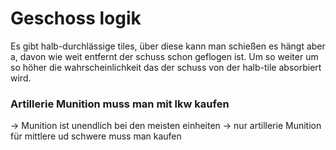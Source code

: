 # Geschoss logik

Es gibt halb-durchlässige tiles, über diese kann man schießen 
es hängt aber a, davon wie weit entfernt der schuss
schon geflogen ist. Um so weiter um so höher die wahrscheinlichkeit
das der schuss von der halb-tile absorbiert wird.

### Artillerie Munition muss man mit lkw kaufen
-> Munition ist unendlich bei den meisten einheiten
-> nur artillerie Munition für mittlere ud schwere muss man kaufen



